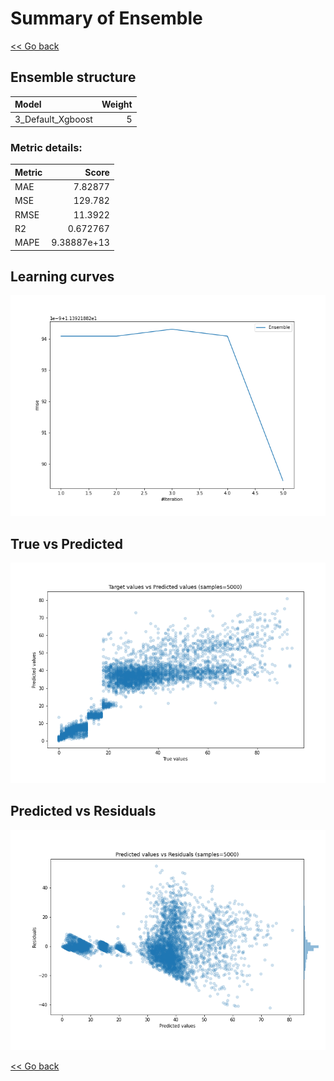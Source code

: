 # Summary of Ensemble

[<< Go back](../README.md)


## Ensemble structure
| Model             |   Weight |
|:------------------|---------:|
| 3_Default_Xgboost |        5 |

### Metric details:
| Metric   |         Score |
|:---------|--------------:|
| MAE      |   7.82877     |
| MSE      | 129.782       |
| RMSE     |  11.3922      |
| R2       |   0.672767    |
| MAPE     |   9.38887e+13 |



## Learning curves
![Learning curves](learning_curves.png)
## True vs Predicted

![True vs Predicted](true_vs_predicted.png)


## Predicted vs Residuals

![Predicted vs Residuals](predicted_vs_residuals.png)



[<< Go back](../README.md)
